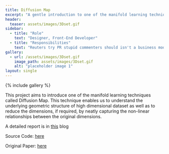 ```yaml
---
title: Diffusion Map
excerpt: "A gentle introduction to one of the manifold learning techniques called Diffusion Map"
header:
  teaser: assets/images/3Dset.gif
sidebar:
  - title: "Role"
    text: "Designer, Front-End Developer"
  - title: "Responsibilities"
    text: "Reuters try PR stupid commenters should isn't a business model"
gallery:
  - url: /assets/images/3Dset.gif
    image_path: assets/images/3Dset.gif
    alt: "placeholder image 1"
layout: single
---
```

{% include gallery %}

This project aims to introduce one of the manifold learning techniques called Diffusion Map. This technique enables us to understand the underlying geometric structure of high dimensional dataset as well as to reduce the dimensions, if required, by neatly capturing the non-linear relationships between the original dimensions.

A detailed report is in [this](https://randomwalk.in/python/ml/2020/03/14/Diffusion-Map.html) blog

Source Code: [here](https://gist.github.com/rahulrajpl/36a5724d0c261b915292182b1d741393)

Original Paper: [here](https://inside.mines.edu/~whereman/talks/delaPorte-Herbst-Hereman-vanderWalt-DiffusionMaps-PRASA2008.pdf)

